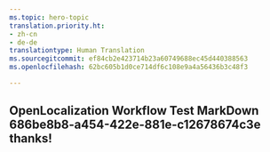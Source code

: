 ```yaml
---
ms.topic: hero-topic
translation.priority.ht:
- zh-cn
- de-de
translationtype: Human Translation
ms.sourcegitcommit: ef84cb2e423714b23a60749688ec45d440388563
ms.openlocfilehash: 62bc605b1d0ce714df6c108e9a4a56436b3c48f3

---
```

## OpenLocalization Workflow Test MarkDown 686be8b8-a454-422e-881e-c12678674c3e thanks!



<!--HONumber=Aug16_HO1-->


